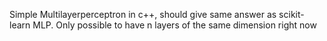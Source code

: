 Simple Multilayerperceptron in c++, should give same answer as scikit-learn MLP. Only possible to have n
layers of the same dimension right now
